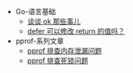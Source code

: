 
- Go-语言基础
    - [谈谈 ok 那些事儿](language/谈谈ok那些事.md)
    - [defer 可以修改 return 的值吗？](language/defer可以修改return的值吗)
- pprof-系列文章
    - [pprof 排查内存泄漏问题](pprof/pprof排查内存泄漏问题.md)
    - [pprof 排查死锁问题](pprof/pprof排查死锁问题.md)
